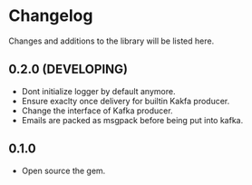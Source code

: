 # Changelog
Changes and additions to the library will be listed here.

## 0.2.0 (DEVELOPING)
- Dont initialize logger by default anymore.
- Ensure exaclty once delivery for builtin Kakfa producer.
- Change the interface of Kafka producer.
- Emails are packed as msgpack before being put into kafka.

## 0.1.0
- Open source the gem. 

